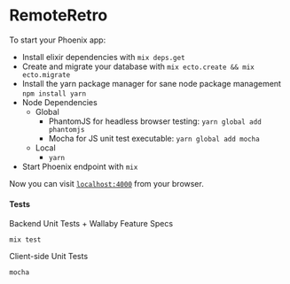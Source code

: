 # RemoteRetro

To start your Phoenix app:

  * Install elixir dependencies with `mix deps.get`
  * Create and migrate your database with `mix ecto.create && mix ecto.migrate`
  * Install the yarn package manager for sane node package management `npm install yarn`
  * Node Dependencies
    - Global
      - PhantomJS for headless browser testing: `yarn global add phantomjs`
      - Mocha for JS unit test executable: `yarn global add mocha`
    - Local
      - `yarn`
  * Start Phoenix endpoint with `mix`

Now you can visit [`localhost:4000`](http://localhost:4000) from your browser.

#### Tests

Backend Unit Tests + Wallaby Feature Specs

```
mix test
```

Client-side Unit Tests

```
mocha
```
